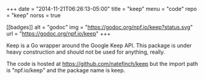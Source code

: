 +++
date = "2014-11-21T06:26:13-05:00"
title = "keep"
menu = "code"
repo = "keep"
norss = true

[[badges]]
	alt = "godoc"
	img = "https://godoc.org/npf.io/keep?status.svg"
	url = "https://godoc.org/npf.io/keep"
+++

Keep is a Go wrapper around the Google Keep API.  This package is under heavy
construction and should not be used for anything, really.

The code is hosted at https://github.com/natefinch/keep but the import path is
"npf.io/keep" and the package name is keep.
